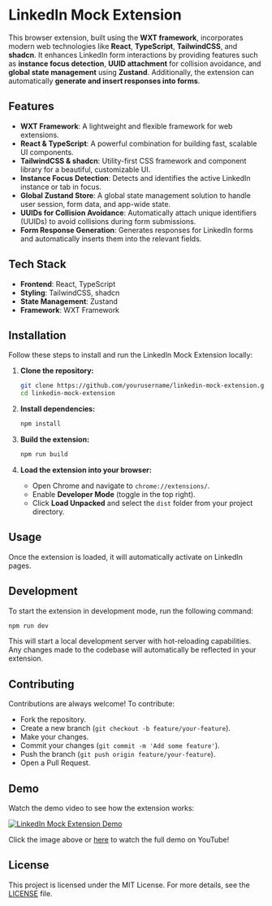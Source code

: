 
# LinkedIn Mock Extension

This browser extension, built using the **WXT framework**, incorporates modern web technologies like **React**, **TypeScript**, **TailwindCSS**, and **shadcn**. It enhances LinkedIn form interactions by providing features such as **instance focus detection**, **UUID attachment** for collision avoidance, and **global state management** using **Zustand**. Additionally, the extension can automatically **generate and insert responses into forms**.

## Features

- **WXT Framework**: A lightweight and flexible framework for web extensions.
- **React & TypeScript**: A powerful combination for building fast, scalable UI components.
- **TailwindCSS & shadcn**: Utility-first CSS framework and component library for a beautiful, customizable UI.
- **Instance Focus Detection**: Detects and identifies the active LinkedIn instance or tab in focus.
- **Global Zustand Store**: A global state management solution to handle user session, form data, and app-wide state.
- **UUIDs for Collision Avoidance**: Automatically attach unique identifiers (UUIDs) to avoid collisions during form submissions.
- **Form Response Generation**: Generates responses for LinkedIn forms and automatically inserts them into the relevant fields.

## Tech Stack

- **Frontend**: React, TypeScript
- **Styling**: TailwindCSS, shadcn
- **State Management**: Zustand
- **Framework**: WXT Framework

## Installation

Follow these steps to install and run the LinkedIn Mock Extension locally:

1. **Clone the repository:**

   ```bash
   git clone https://github.com/yourusername/linkedin-mock-extension.git
   cd linkedin-mock-extension
   ```

2. **Install dependencies:**

   ```bash
   npm install
   ```

3. **Build the extension:**

   ```bash
   npm run build
   ```

4. **Load the extension into your browser:**

   - Open Chrome and navigate to `chrome://extensions/`.
   - Enable **Developer Mode** (toggle in the top right).
   - Click **Load Unpacked** and select the `dist` folder from your project directory.

## Usage

Once the extension is loaded, it will automatically activate on LinkedIn pages.

## Development

To start the extension in development mode, run the following command:

```bash
npm run dev
```

This will start a local development server with hot-reloading capabilities. Any changes made to the codebase will automatically be reflected in your extension.

## Contributing

Contributions are always welcome! To contribute:

- Fork the repository.
- Create a new branch (`git checkout -b feature/your-feature`).
- Make your changes.
- Commit your changes (`git commit -m 'Add some feature'`).
- Push the branch (`git push origin feature/your-feature`).
- Open a Pull Request.

## Demo

Watch the demo video to see how the extension works:

[![LinkedIn Mock Extension Demo](https://i9.ytimg.com/vi/PJBc1akIM5s/mqdefault.jpg?sqp=COSa2bcG-oaymwEmCMACELQB8quKqQMa8AEB-AH-CYAC0AWKAgwIABABGGAgYChgMA8=&rs=AOn4CLBlPCsiYOCfiwaDQmUM-GEGsNP4WA)](https://www.youtube.com/watch?v=PJBc1akIM5s)

Click the image above or [here](https://www.youtube.com/watch?v=PJBc1akIM5s) to watch the full demo on YouTube!

## License

This project is licensed under the MIT License. For more details, see the [LICENSE](LICENSE) file.
